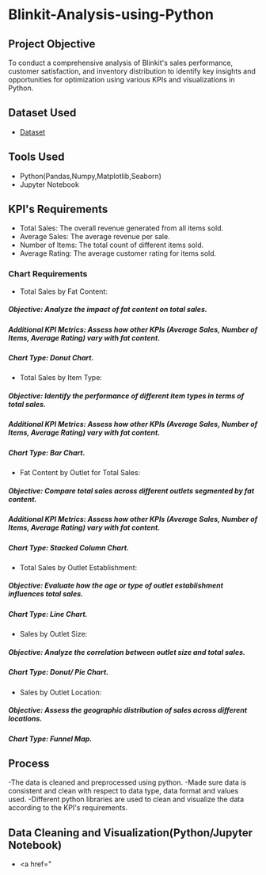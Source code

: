 # Blinkit-Analysis-using-Python

## Project Objective
To conduct a comprehensive analysis of Blinkit's sales performance, customer satisfaction, and inventory distribution to identify key insights and opportunities for optimization using various KPIs and visualizations in Python.

## Dataset Used
- <a href="https://github.com/afrasumi0112-byte/Blinkit-Analysis-using-Python/blob/main/blinkit_data.csv">Dataset</a>

## Tools Used
- Python(Pandas,Numpy,Matplotlib,Seaborn)
- Jupyter Notebook

## KPI's Requirements
- Total Sales: The overall revenue generated from all items sold.
- Average Sales: The average revenue per sale.
- Number of Items: The total count of different items sold.
- Average Rating: The average customer rating for items sold.
### Chart Requirements
- Total Sales by Fat Content:
 ##### Objective: Analyze the impact of fat content on total sales.
 ##### Additional KPI Metrics: Assess how other KPIs (Average Sales, Number of Items, Average Rating) vary with fat content.
 ##### Chart Type: Donut Chart.
- Total Sales by Item Type:
 ##### Objective: Identify the performance of different item types in terms of total sales.
 ##### Additional KPI Metrics: Assess how other KPIs (Average Sales, Number of Items, Average Rating) vary with fat content.
 ##### Chart Type: Bar Chart.
- Fat Content by Outlet for Total Sales: 
 ##### Objective: Compare total sales across different outlets segmented by fat content.
 ##### Additional KPI Metrics: Assess how other KPIs (Average Sales, Number of Items, Average Rating) vary with fat content.
 ##### Chart Type: Stacked Column Chart.
- Total Sales by Outlet Establishment:
 ##### Objective: Evaluate how the age or type of outlet establishment influences total sales.
 ##### Chart Type: Line Chart.
- Sales by Outlet Size:
 ##### Objective: Analyze the correlation between outlet size and total sales.
 ##### Chart Type: Donut/ Pie Chart.
- Sales by Outlet Location:
 ##### Objective: Assess the geographic distribution of sales across different locations.
 ##### Chart Type: Funnel Map.

## Process
-The data is cleaned and preprocessed using python.
-Made sure data is consistent and clean with respect to data type, data format and values used.
-Different python libraries are used to clean and visualize the data according to the KPI's requirements.

## Data Cleaning and Visualization(Python/Jupyter Notebook)
- <a href="

